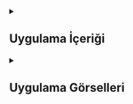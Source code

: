 <details>
<summary><h2>Uygulama İçeriği</h2></summary>
Bu uygulama, kullanıcıların dünya ülkelerinin bayraklarını tahmin etmesini sağlayan eğlenceli bir bilgi yarışmasıdır. Her turda bir ülkenin bayrağı gösterilir ve kullanıcı doğru tahmin yaptığında puan kazanır, yanlış tahminde ise puan kaybeder. Oyun, bayrak bilgilerini geliştirmeye yönelik keyifli ve öğretici bir deneyim sunar. Skor sistemi, kullanıcının başarı durumunu takip etmesini ve yarışma boyunca ilerleyişini gözlemlemesini sağlar.
</details> 

<details>
<summary><h2>Uygulama Görselleri</h2></summary>
</details> 
